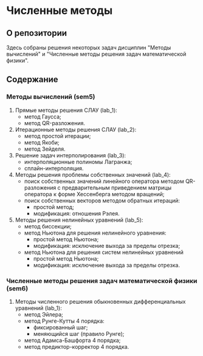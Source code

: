 <h1> Численные методы </h1>
<h2> О репозитории</h2>
<p>
Здесь собраны решения некоторых задач дисциплин "Методы вычислений" и "Численные методы решения задач математической физики".
</p>
<h2> Содержание </h2>

<p>

<h3> Методы вычислений (sem5) </h3>
<ol>
    <li> Прямые методы решения СЛАУ (lab_1):
        <ul>
            <li> метод Гаусса; </li>
            <li> метод QR-разложения. </li>
        </ul>
    </li>
    <li> Итерационные методы решения СЛАУ (lab_2): 
        <ul>
            <li> метод простой итерации; </li>
            <li> метод Якоби; </li>
            <li> метод Зейделя. </li>
        </ul>
    </li>
    <li> Решение задач интерполирования (lab_3):
        <ul>
            <li> интерполяционные полиномы Лагранжа; </li>
            <li> сплайн-интерполяция. </li>
        </ul>
    </li>
    <li> Методы решения проблемы собственных значений (lab_4):
        <ul>
            <li> поиск собственных значений линейного оператора методом QR-разложения с предварительным
            приведением матрицы оператора к форме Хессенберга методом вращений; </li>
            <li> поиск собственных векторов методом обратных итераций:
                <ul>
                    <li> простой метод;</li>
                    <li> модификация: отношения Рэлея.</li>
                </ul> 
            </li>
        </ul>
    </li>
    <li> Методы решения нелинейных уравнений (lab_5):
        <ul>
            <li> метод биссекции; </li>
            <li> метод Ньютона для решения нелинейного уравнения:
                <ul>
                    <li> простой метод Ньютона;</li>
                    <li> модификация: исключение выхода за пределы отрезка;</li>
                </ul> 
            </li>
            <li> метод Ньютона для решения систем нелинейных уравнений
                <ul>
                    <li> простой метод Ньютона;</li>
                    <li> модификация: исключение выхода за пределы отрезка.</li>
                </ul> 
            </li>
        </ul>
    </li>
</ol>

<h3> Численные методы решения задач математической физики (sem6) </h3>
<ol>
    <li> Методы численного решения обыкновенных дифференциальных уравнений (lab_1):
        <ul>
            <li> метод Эйлера; </li>
            <li> метод Рунге-Кутты 4 порядка:
                <ul>
                    <li> фиксированный шаг;</li>
                    <li> меняющийся шаг (правило Рунге);</li>
                </ul>  
            </li>
            <li> метод Адамса-Башфорта 4 порядка; </li>
            <li> метод предиктор-корректор 4 порядка. </li>
        </ul>
    </li>
</ol>

</p>